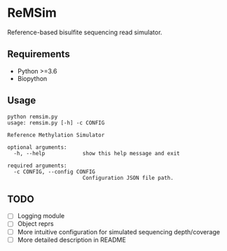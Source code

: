 # ReMSim
Reference-based bisulfite sequencing read simulator.

## Requirements
* Python >=3.6
* Biopython

## Usage
```
python remsim.py
usage: remsim.py [-h] -c CONFIG

Reference Methylation Simulator

optional arguments:
  -h, --help            show this help message and exit

required arguments:
  -c CONFIG, --config CONFIG
                        Configuration JSON file path.
```

## TODO
- [ ] Logging module
- [ ] Object reprs
- [ ] More intuitive configuration for simulated sequencing depth/coverage
- [ ] More detailed description in README

